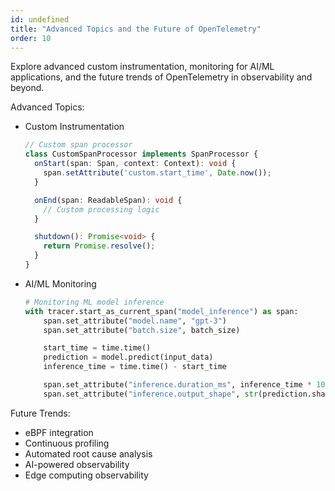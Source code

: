 ```yaml
---
id: undefined
title: "Advanced Topics and the Future of OpenTelemetry"
order: 10
---
```


Explore advanced custom instrumentation, monitoring for AI/ML applications, and the future trends of OpenTelemetry in observability and beyond.

Advanced Topics:
- Custom Instrumentation
  ```typescript
  // Custom span processor
  class CustomSpanProcessor implements SpanProcessor {
    onStart(span: Span, context: Context): void {
      span.setAttribute('custom.start_time', Date.now());
    }

    onEnd(span: ReadableSpan): void {
      // Custom processing logic
    }

    shutdown(): Promise<void> {
      return Promise.resolve();
    }
  }
  ```

- AI/ML Monitoring
  ```python
  # Monitoring ML model inference
  with tracer.start_as_current_span("model_inference") as span:
      span.set_attribute("model.name", "gpt-3")
      span.set_attribute("batch.size", batch_size)

      start_time = time.time()
      prediction = model.predict(input_data)
      inference_time = time.time() - start_time

      span.set_attribute("inference.duration_ms", inference_time * 1000)
      span.set_attribute("inference.output_shape", str(prediction.shape))
  ```

Future Trends:
- eBPF integration
- Continuous profiling
- Automated root cause analysis
- AI-powered observability
- Edge computing observability

